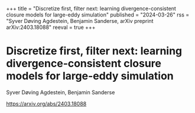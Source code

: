 +++
title = "Discretize first, filter next: learning divergence-consistent closure models for large-eddy simulation"
published = "2024-03-26"
rss = "Syver Døving Agdestein, Benjamin Sanderse, arXiv preprint arXiv:2403.18088"
reeval = true
+++

# Discretize first, filter next: learning divergence-consistent closure models for large-eddy simulation

Syver Døving Agdestein, Benjamin Sanderse

<https://arxiv.org/abs/2403.18088>
